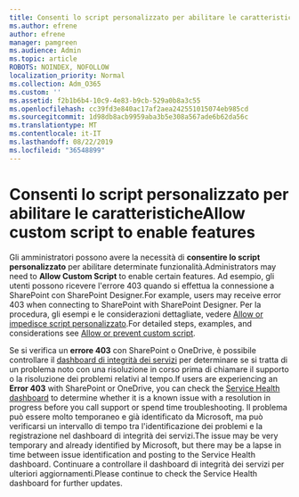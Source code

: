 ```yaml
---
title: Consenti lo script personalizzato per abilitare le caratteristiche
ms.author: efrene
author: efrene
manager: pamgreen
ms.audience: Admin
ms.topic: article
ROBOTS: NOINDEX, NOFOLLOW
localization_priority: Normal
ms.collection: Adm_O365
ms.custom: ''
ms.assetid: f2b1b6b4-10c9-4e83-b9cb-529a0b8a3c55
ms.openlocfilehash: cc39fd3e840ac17af2aea242551015074eb985cd
ms.sourcegitcommit: 1d98db8acb9959aba3b5e308a567ade6b62da56c
ms.translationtype: MT
ms.contentlocale: it-IT
ms.lasthandoff: 08/22/2019
ms.locfileid: "36548899"
---
```

# <a name="allow-custom-script-to-enable-features"></a><span data-ttu-id="b869f-102">Consenti lo script personalizzato per abilitare le caratteristiche</span><span class="sxs-lookup"><span data-stu-id="b869f-102">Allow custom script to enable features</span></span>

<span data-ttu-id="b869f-103">Gli amministratori possono avere la necessità di **consentire lo script personalizzato** per abilitare determinate funzionalità.</span><span class="sxs-lookup"><span data-stu-id="b869f-103">Administrators may need to **Allow Custom Script** to enable certain features.</span></span> <span data-ttu-id="b869f-104">Ad esempio, gli utenti possono ricevere l'errore 403 quando si effettua la connessione a SharePoint con SharePoint Designer.</span><span class="sxs-lookup"><span data-stu-id="b869f-104">For example, users may receive error 403 when connecting to SharePoint with SharePoint Designer.</span></span> <span data-ttu-id="b869f-105">Per la procedura, gli esempi e le considerazioni dettagliate, vedere [Allow or impedisce script personalizzato](https://docs.microsoft.com/sharepoint/allow-or-prevent-custom-script).</span><span class="sxs-lookup"><span data-stu-id="b869f-105">For detailed steps, examples, and considerations see [Allow or prevent custom script](https://docs.microsoft.com/sharepoint/allow-or-prevent-custom-script).</span></span>

<span data-ttu-id="b869f-106">Se si verifica un **errore 403** con SharePoint o OneDrive, è possibile controllare il [dashboard di integrità dei servizi](https://admin.microsoft.com/AdminPortal/Home#/servicehealth) per determinare se si tratta di un problema noto con una risoluzione in corso prima di chiamare il supporto o la risoluzione dei problemi relativi al tempo.</span><span class="sxs-lookup"><span data-stu-id="b869f-106">If users are experiencing an **Error 403** with SharePoint or OneDrive, you can check the [Service Health dashboard](https://admin.microsoft.com/AdminPortal/Home#/servicehealth) to determine whether it is a known issue with a resolution in progress before you call support or spend time troubleshooting.</span></span> <span data-ttu-id="b869f-107">Il problema può essere molto temporaneo e già identificato da Microsoft, ma può verificarsi un intervallo di tempo tra l'identificazione dei problemi e la registrazione nel dashboard di integrità dei servizi.</span><span class="sxs-lookup"><span data-stu-id="b869f-107">The issue may be very temporary and already identified by Microsoft, but there may be a lapse in time between issue identification and posting to the Service Health dashboard.</span></span> <span data-ttu-id="b869f-108">Continuare a controllare il dashboard di integrità dei servizi per ulteriori aggiornamenti.</span><span class="sxs-lookup"><span data-stu-id="b869f-108">Please continue to check the Service Health dashboard for further updates.</span></span>

